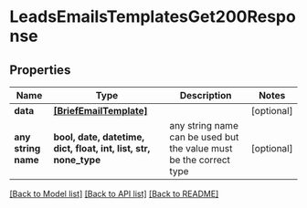 # LeadsEmailsTemplatesGet200Response


## Properties
Name | Type | Description | Notes
------------ | ------------- | ------------- | -------------
**data** | [**[BriefEmailTemplate]**](BriefEmailTemplate.md) |  | [optional] 
**any string name** | **bool, date, datetime, dict, float, int, list, str, none_type** | any string name can be used but the value must be the correct type | [optional]

[[Back to Model list]](../README.md#documentation-for-models) [[Back to API list]](../README.md#documentation-for-api-endpoints) [[Back to README]](../README.md)


